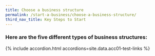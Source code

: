 ```yaml
---
title: Choose a business structure
permalink: /start-a-business/choose-a-business-structure/
third_nav_title: Key Steps to Start
---
```


### Here are the five different types of business structures:

{% include accordion.html accordions=site.data.acc01-test-links %}
